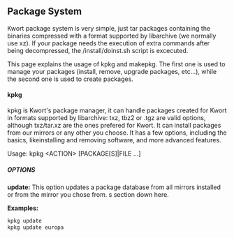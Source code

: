 ## Package System

Kwort package system is very simple, just tar packages containing the binaries compressed with a format supported by libarchive (we normally use xz). If your package needs the execution of extra commands after being decompressed, the /install/doinst.sh script is excecuted.

This page explains the usage of kpkg and makepkg. The first one is used to manage your packages (install, remove, upgrade packages, etc...), while the second one is used to create packages.

#### kpkg

kpkg is Kwort's package manager, it can handle packages created for Kwort in formats supported by libarchive: txz, tbz2 or .tgz are valid options, although txz/tar.xz are the ones prefered for Kwort. It can install packages from our mirrors or any other you choose. It has a few options, including the basics, likeinstalling and removing software, and more advanced features.

Usage: kpkg \<ACTION\> [PACKAGE[S]|FILE ...]

##### OPTIONS

**update:**
This option updates a package database from all mirrors installed or from the mirror you chose from. s section down here.

**Examples:**
```sh
kpkg update
kpkg update europa
```
